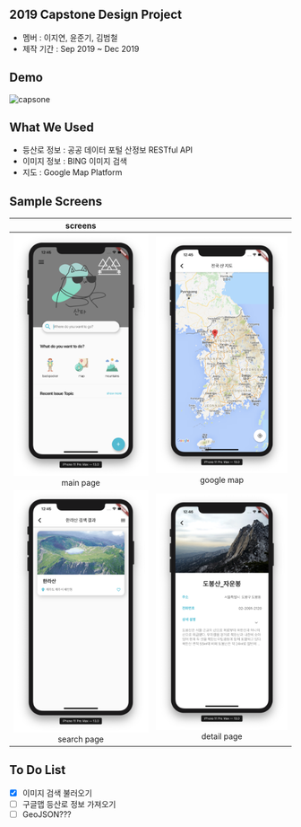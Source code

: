 ## 2019 Capstone Design Project
- 멤버 : 이지연, 윤준기, 김범철
- 제작 기간 : Sep 2019 ~ Dec 2019

## Demo
![capsone](/img/capstone.gif)


## What We Used
- 등산로 정보 : 공공 데이터 포털 산정보 RESTful API
- 이미지 정보 : BING 이미지 검색
- 지도 : Google Map Platform


## Sample Screens

|screens||
|:---:|:----:|
| ![img1](/img/capstone1.png) </br>main page | ![img2](/img/capstone_map.png) </br> google map |
| ![img3](/img/capstone_search.png) </br> search page | ![img4](/img/capstone_detail.png) </br> detail page |


## To Do List
- [x] 이미지 검색 불러오기
- [ ] 구글맵 등산로 정보 가져오기
- [ ] GeoJSON??? 
